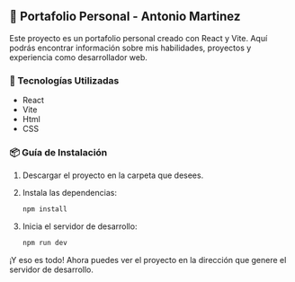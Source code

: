 ## 🌟 Portafolio Personal - Antonio Martinez

Este proyecto es un portafolio personal creado con React y Vite. Aquí podrás encontrar información sobre mis habilidades, proyectos y experiencia como desarrollador web.

### 🚀 Tecnologías Utilizadas

- React
- Vite
- Html
- CSS

### 📦 Guía de Instalación
1. Descargar el proyecto en la carpeta que desees.

1. Instala las dependencias:
    ```bash
    npm install
    ```
2. Inicia el servidor de desarrollo:
    ```bash
    npm run dev
    ```

¡Y eso es todo! Ahora puedes ver el proyecto en la dirección que genere el servidor de desarrollo.